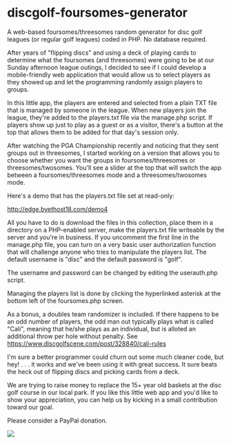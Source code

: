 # discgolf-foursomes-generator
A web-based foursomes/threesomes random generator for disc golf leagues (or regular golf leagues) coded in PHP. No database required.

After years of "flipping discs" and using a deck of playing cards to determine what the foursomes (and threesomes) were going to be at our Sunday afternoon league outings, I decided to see if I could develop a mobile-friendly web application that would allow us to select players as they showed up and let the programming randomly assign players to groups.

In this little app, the players are entered and selected from a plain TXT file that is managed by someone in the league. When new players join the league, they're added to the players.txt file via the manage.php script.  If players show up just to play as a guest or as a visitor, there's a button at the top that allows them to be added for that day's session only.  

After watching the PGA Championship recently and noticing that they sent groups out in threesomes, I started working on a version that allows you to choose whether you want the groups in foursomes/threesomes or threesomes/twosomes. You'll see a slider at the top that will switch the app between a foursomes/threesomes mode and a threesomes/twosomes mode.

Here's a demo that has the players.txt file set at read-only:

http://edge.byethost18.com/demo4

All you have to do is download the files in this collection, place them in a directory on a PHP-enabled server, make the players.txt file writeable by the server and you're in business. If you uncomment the first line in the manage.php file, you can turn on a very basic user authorization function that will challenge anyone who tries to manipulate the players list. The default username is "disc" and the default password is "golf".

The username and password can be changed by editing the userauth.php script.

Managing the players list is done by clicking the hyperlinked asterisk at the bottom left of the foursomes.php screen.

As a bonus, a doubles team randomizer is included. If there happens to be an odd number of players, the odd man out typically plays what is called "Cali", meaning that he/she plays as an individual, but is alloted an additional throw per hole without penalty. See https://www.discgolfscene.com/post/328840/cali-rules

I'm sure a better programmer could churn out some much cleaner code, but hey! . . . it works and we've been using it with great success. It sure beats the heck out of flipping discs and picking cards from a deck.

We are trying to raise money to replace the 15+ year old baskets at the disc golf course in our local park. If you like this little web app and you'd like to show your appreciation, you can help us by kicking in a small contribution toward our goal.

Please consider a PayPal donation.

[![](https://www.paypalobjects.com/en_US/i/btn/btn_donateCC_LG.gif)](https://www.paypal.com/cgi-bin/webscr?cmd=_donations&business=weltong01%40gmail%2ecom&lc=US&item_name=EDGE%20New%20Basket%20Fund&no_note=0&currency_code=USD&bn=PP%2dDonationsBF%3abtn_donateCC_LG%2egif%3aNonHostedGuest)

